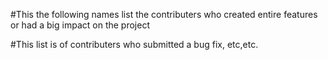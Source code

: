 #This the following names list the contributers who created entire features or had a big impact on the project



#This list is of contributers who submitted a bug fix, etc,etc.
